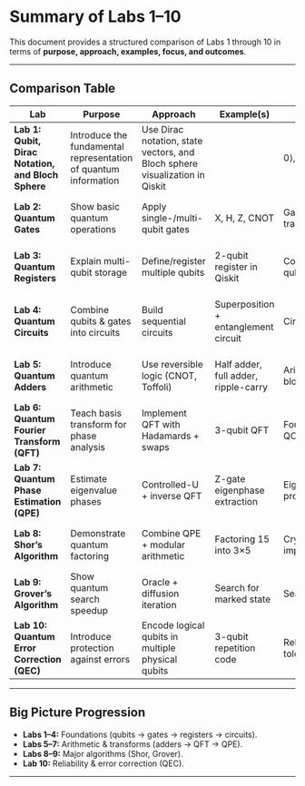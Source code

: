 # Summary of Labs 1–10

This document provides a structured comparison of Labs 1 through 10 in terms of **purpose, approach, examples, focus, and outcomes**.

---

## Comparison Table

| **Lab** | **Purpose** | **Approach** | **Example(s)** | **Focus** | **Outcome** |
|---------|-------------|--------------|----------------|-----------|-------------|
| **Lab 1: Qubit, Dirac Notation, and Bloch Sphere** | Introduce the fundamental representation of quantum information | Use Dirac notation, state vectors, and Bloch sphere visualization in Qiskit | |0⟩, \|1⟩, |+⟩; Bloch sphere plots | Understanding qubit states, superposition, and geometric representation | Students can represent qubits in Dirac notation, calculate probabilities, and visualize them on the Bloch sphere|
| **Lab 2: Quantum Gates** | Show basic quantum operations | Apply single-/multi-qubit gates | X, H, Z, CNOT | Gate-level transformations | Students can simulate and interpret gate effects |
| **Lab 3: Quantum Registers** | Explain multi-qubit storage | Define/register multiple qubits | 2-qubit register in Qiskit | Composition of qubits | Students understand registers and entanglement |
| **Lab 4: Quantum Circuits** | Combine qubits & gates into circuits | Build sequential circuits | Superposition + entanglement circuit | Circuit construction | Students design and simulate simple circuits |
| **Lab 5: Quantum Adders** | Introduce quantum arithmetic | Use reversible logic (CNOT, Toffoli) | Half adder, full adder, ripple-carry | Arithmetic building blocks | Students implement and test small adders |
| **Lab 6: Quantum Fourier Transform (QFT)** | Teach basis transform for phase analysis | Implement QFT with Hadamards + swaps | 3-qubit QFT | Fourier domain in QC | Students simulate QFT and see phase encoding |
| **Lab 7: Quantum Phase Estimation (QPE)** | Estimate eigenvalue phases | Controlled-U + inverse QFT | Z-gate eigenphase extraction | Eigenvalue problems | Students run QPE and link it to Shor’s algorithm |
| **Lab 8: Shor’s Algorithm** | Demonstrate quantum factoring | Combine QPE + modular arithmetic | Factoring 15 into 3×5 | Cryptographic impact | Students implement small-scale factoring |
| **Lab 9: Grover’s Algorithm** | Show quantum search speedup | Oracle + diffusion iteration | Search for marked state | Search/optimization | Students see quadratic speedup in small DB |
| **Lab 10: Quantum Error Correction (QEC)** | Introduce protection against errors | Encode logical qubits in multiple physical qubits | 3-qubit repetition code | Reliability, fault tolerance | Students simulate error correction under noise |

---

## Big Picture Progression
- **Labs 1–4:** Foundations (qubits → gates → registers → circuits).  
- **Labs 5–7:** Arithmetic & transforms (adders → QFT → QPE).  
- **Labs 8–9:** Major algorithms (Shor, Grover).  
- **Lab 10:** Reliability & error correction (QEC).  

---
